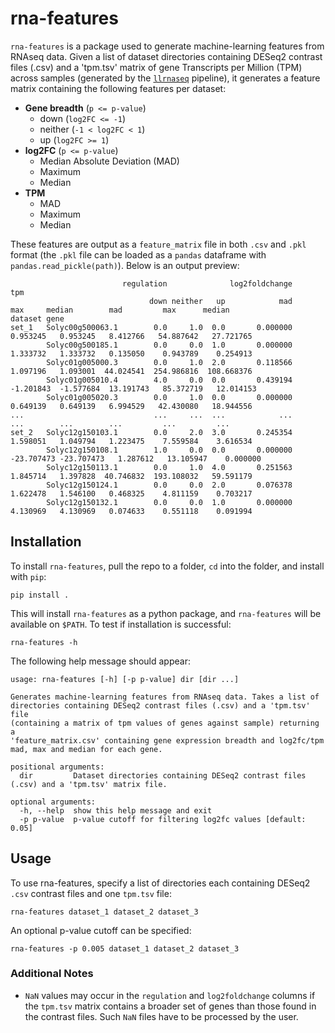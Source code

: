# rna-features

`rna-features` is a package used to generate machine-learning features from
RNAseq data. Given a list of dataset directories containing DESeq2 contrast
files (.csv) and a 'tpm.tsv' matrix of gene Transcripts per Million (TPM)
across samples (generated by the
[`llrnaseq`](https://github.com/SpikyClip/llrnaseq) pipeline), it generates a
feature matrix containing the following features per dataset:

* **Gene breadth** (`p <= p-value`)
  * down (`log2FC <= -1`)
  * neither (`-1 < log2FC < 1`)
  * up (`log2FC >= 1`)
* **log2FC** (`p <= p-value`)
  * Median Absolute Deviation (MAD)
  * Maximum
  * Median
* **TPM**
  * MAD
  * Maximum
  * Median

These features are output as a `feature_matrix` file in both `.csv` and `.pkl`
format (the `.pkl` file can be loaded as a `pandas` dataframe with
`pandas.read_pickle(path)`). Below is an output preview:

```
                         regulation              log2foldchange                              tpm                        
                               down neither   up            mad        max     median        mad         max      median
dataset gene                                                                                                            
set_1   Solyc00g500063.1        0.0     1.0  0.0       0.000000   0.953245   0.953245   8.412766   54.887642   27.721765
        Solyc00g500185.1        0.0     0.0  1.0       0.000000   1.333732   1.333732   0.135050    0.943789    0.254913
        Solyc01g005000.3        0.0     1.0  2.0       0.118566   1.097196   1.093001  44.024541  254.986816  108.668376
        Solyc01g005010.4        4.0     0.0  0.0       0.439194  -1.201843  -1.577684  13.191743   85.372719   12.014153
        Solyc01g005020.3        0.0     1.0  0.0       0.000000   0.649139   0.649139   6.994529   42.430080   18.944556
...                             ...     ...  ...            ...        ...        ...        ...         ...         ...
set_2   Solyc12g150103.1        0.0     2.0  3.0       0.245354   1.598051   1.049794   1.223475    7.559584    3.616534
        Solyc12g150108.1        1.0     0.0  0.0       0.000000 -23.707473 -23.707473   1.287612   13.105947    0.000000
        Solyc12g150113.1        0.0     1.0  4.0       0.251563   1.845714   1.397828  40.746832  193.108032   59.591179
        Solyc12g150124.1        0.0     0.0  2.0       0.076378   1.622478   1.546100   0.468325    4.811159    0.703217
        Solyc12g150132.1        0.0     0.0  1.0       0.000000   4.130969   4.130969   0.074633    0.551118    0.091994
```

## Installation

To install `rna-features`, pull the repo to a folder, `cd` into the folder, and
install with `pip`:

```console
pip install .
```

This will install `rna-features` as a python package, and `rna-features` will
be available on `$PATH`. To test if installation is successful:

```console
rna-features -h
```

The following help message should appear:
```console
usage: rna-features [-h] [-p p-value] dir [dir ...]

Generates machine-learning features from RNAseq data. Takes a list of 
directories containing DESeq2 contrast files (.csv) and a 'tpm.tsv' file 
(containing a matrix of tpm values of genes against sample) returning a 
'feature_matrix.csv' containing gene expression breadth and log2fc/tpm 
mad, max and median for each gene.

positional arguments:
  dir         Dataset directories containing DESeq2 contrast files (.csv) and a 'tpm.tsv' matrix file.

optional arguments:
  -h, --help  show this help message and exit
  -p p-value  p-value cutoff for filtering log2fc values [default: 0.05]
```
## Usage

To use rna-features, specify a list of directories each containing DESeq2
`.csv` contrast files and one `tpm.tsv` file:

```
rna-features dataset_1 dataset_2 dataset_3
```

An optional p-value cutoff can be specified:

```
rna-features -p 0.005 dataset_1 dataset_2 dataset_3
```

### Additional Notes
* `NaN` values may occur in the `regulation` and `log2foldchange` columns if the
  `tpm.tsv` matrix contains a broader set of genes than those found in the
  contrast files. Such `NaN` files have to be processed by the user.